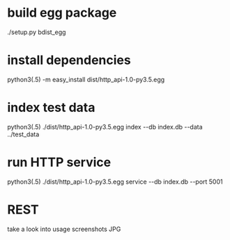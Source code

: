 # build egg package
./setup.py bdist_egg
# install dependencies
python3(.5) -m easy_install dist/http_api-1.0-py3.5.egg
# index test data
python3(.5) ./dist/http_api-1.0-py3.5.egg index --db index.db --data ../test_data
# run HTTP service
python3(.5) ./dist/http_api-1.0-py3.5.egg service --db index.db --port 5001
# REST
take a look into usage screenshots JPG

